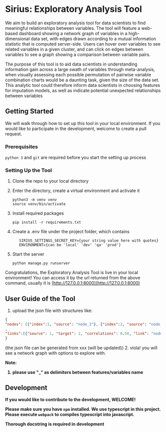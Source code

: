 # Sirius: Exploratory Analysis Tool
We aim to build an exploratory analysis tool for data scientists to find meaningful relationships between variables. The
tool will feature a web-based dashboard showing a network graph of variables in a high-dimensional data set, with edges 
drawn according to a mutual information statistic that is computed server-side. Users can hover over variables to see 
related variables in a given cluster, and can click on edges between variables to see a graph showing a comparison between 
variable pairs.

The purpose of this tool is to aid data scientists in understanding information gain across a large swath of variables 
through meta-analysis, when visually assessing each possible permutation of pairwise variable combination charts would 
be a daunting task, given the size of the data set. This analytic tool could therefore inform data scientists in choosing 
features for imputation models, as well as indicate potential unexpected relationships between variables

## Getting Started
We will walk through how to set up this tool in your local environment. If you would like to participate in the development,
welcome to create a pull request.
### Prerequisites
`python 3` and `git` are required before you start the setting up process
### Setting Up the Tool
1. Clone the repo to your local directory
2. Enter the directory, create a virtual environment and activate it

    ```
    python3 -m venv venv
    source venv/bin/activate
    
    ```
    
3. Install required packages

    ```pip install -r requirements.txt```
4. Create a .env file under the project folder, which contains 
    ```text
       SIRIUS_SETTINGS_SECRET_KEY={your string value here with quotes}
       ENVIRONMENT={can be 'local' 'dev' 'qa' 'prod'}
    ```
5. Start the server

    ```python manage.py runserver```
    
Congratulations, the Exploratory Analysis Tool is live in your local environment!
You can access it by the url returned from the above command, usually it is [http://127.0.0.1:8000](http://127.0.0.1:8000)

## User Guide of the Tool
1. upload the json file with structures like:
```json
{
"nodes": [{"index":1, "source": "node_1"}, {"index":2, "source": "node_2"}]
,
"links":[{"source": 1, "target": 2, "correlations": 0.58, "link": "node_1_to_2", "support": 300}]
}
```
(the json file can be generated from xxx (will be updated))
2. viola! you will see a network graph with options to explore with.

<b>Note<b>:
1. please use "_" as delimiters between features/variables name

## Development
If you would like to contribute to the development, WELCOME!

Please make sure you have `npm` installed.
We use typescript in this project. Please execute `webpack` to compiles typescript into javascript.

Thorough docstring is required in development



